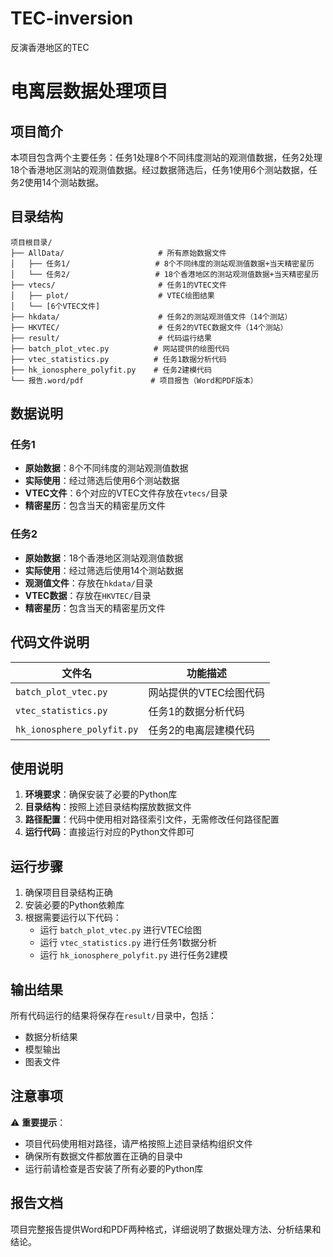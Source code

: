 # TEC-inversion
反演香港地区的TEC
# 电离层数据处理项目

## 项目简介
本项目包含两个主要任务：任务1处理8个不同纬度测站的观测值数据，任务2处理18个香港地区测站的观测值数据。经过数据筛选后，任务1使用6个测站数据，任务2使用14个测站数据。

## 目录结构

```
项目根目录/
├── AllData/                     # 所有原始数据文件
│   ├── 任务1/                   # 8个不同纬度的测站观测值数据+当天精密星历
│   └── 任务2/                   # 18个香港地区的测站观测值数据+当天精密星历
├── vtecs/                       # 任务1的VTEC文件
│   ├── plot/                    # VTEC绘图结果
│   └── [6个VTEC文件]
├── hkdata/                      # 任务2的测站观测值文件（14个测站）
├── HKVTEC/                      # 任务2的VTEC数据文件（14个测站）
├── result/                      # 代码运行结果
├── batch_plot_vtec.py          # 网站提供的绘图代码
├── vtec_statistics.py          # 任务1数据分析代码
├── hk_ionosphere_polyfit.py    # 任务2建模代码
└── 报告.word/pdf               # 项目报告（Word和PDF版本）
```

## 数据说明

### 任务1
- **原始数据**：8个不同纬度的测站观测值数据
- **实际使用**：经过筛选后使用6个测站数据
- **VTEC文件**：6个对应的VTEC文件存放在`vtecs/`目录
- **精密星历**：包含当天的精密星历文件

### 任务2
- **原始数据**：18个香港地区测站观测值数据
- **实际使用**：经过筛选后使用14个测站数据
- **观测值文件**：存放在`hkdata/`目录
- **VTEC数据**：存放在`HKVTEC/`目录
- **精密星历**：包含当天的精密星历文件

## 代码文件说明

| 文件名 | 功能描述 |
|--------|----------|
| `batch_plot_vtec.py` | 网站提供的VTEC绘图代码 |
| `vtec_statistics.py` | 任务1的数据分析代码 |
| `hk_ionosphere_polyfit.py` | 任务2的电离层建模代码 |

## 使用说明

1. **环境要求**：确保安装了必要的Python库
2. **目录结构**：按照上述目录结构摆放数据文件
3. **路径配置**：代码中使用相对路径索引文件，无需修改任何路径配置
4. **运行代码**：直接运行对应的Python文件即可

## 运行步骤

1. 确保项目目录结构正确
2. 安装必要的Python依赖库
3. 根据需要运行以下代码：
   - 运行 `batch_plot_vtec.py` 进行VTEC绘图
   - 运行 `vtec_statistics.py` 进行任务1数据分析
   - 运行 `hk_ionosphere_polyfit.py` 进行任务2建模

## 输出结果

所有代码运行的结果将保存在`result/`目录中，包括：
- 数据分析结果
- 模型输出
- 图表文件

## 注意事项

⚠️ **重要提示**：
- 项目代码使用相对路径，请严格按照上述目录结构组织文件
- 确保所有数据文件都放置在正确的目录中
- 运行前请检查是否安装了所有必要的Python库

## 报告文档

项目完整报告提供Word和PDF两种格式，详细说明了数据处理方法、分析结果和结论。
